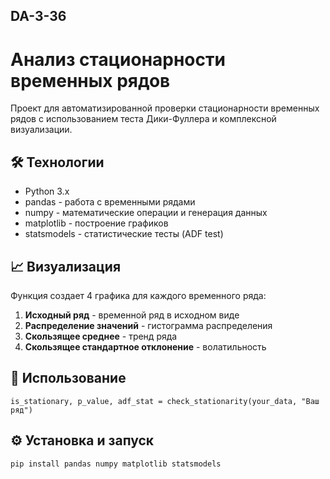 ## DA-3-36
# Анализ стационарности временных рядов

Проект для автоматизированной проверки стационарности временных рядов с использованием теста Дики-Фуллера и комплексной визуализации.

## 🛠 Технологии

- Python 3.x
- pandas - работа с временными рядами
- numpy - математические операции и генерация данных
- matplotlib - построение графиков
- statsmodels - статистические тесты (ADF test)

## 📈 Визуализация

Функция создает 4 графика для каждого временного ряда:
1. **Исходный ряд** - временной ряд в исходном виде
2. **Распределение значений** - гистограмма распределения
3. **Скользящее среднее** - тренд ряда
4. **Скользящее стандартное отклонение** - волатильность

## 🚀 Использование
```
is_stationary, p_value, adf_stat = check_stationarity(your_data, "Ваш ряд")
```

## ⚙️ Установка и запуск
```
pip install pandas numpy matplotlib statsmodels
```
